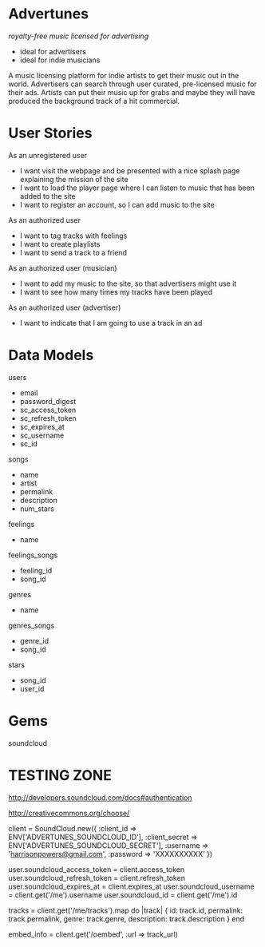 Advertunes
==========
*royalty-free music licensed for advertising*


* ideal for advertisers
* ideal for indie musicians

A music licensing platform for indie artists to get their music out in the world. Advertisers can search through user curated, pre-licensed music for their ads. Artists can put their music up for grabs and maybe they will have produced the background track of a hit commercial.


User Stories
============

As an unregistered user

* I want visit the webpage and be presented with a nice splash page explaining the mission of the site
* I want to load the player page where I can listen to music that has been added to the site
* I want to register an account, so I can add music to the site

As an authorized user

* I want to tag tracks with feelings
* I want to create playlists
* I want to send a track to a friend

As an authorized user (musician)

* I want to add my music to the site, so that advertisers might use it
* I want to see how many times my tracks have been played

As an authorized user (advertiser)

* I want to indicate that I am going to use a track in an ad



Data Models
===========

users

* email
* password_digest
* sc_access_token
* sc_refresh_token
* sc_expires_at
* sc_username
* sc_id

songs

* name
* artist
* permalink
* description
* num_stars

feelings

* name

feelings_songs

* feeling_id
* song_id

genres

* name

genres_songs

* genre_id
* song_id

stars

* song_id
* user_id


Gems
====

soundcloud


TESTING ZONE
=============

http://developers.soundcloud.com/docs#authentication

http://creativecommons.org/choose/


client = SoundCloud.new({
  :client_id     => ENV['ADVERTUNES_SOUNDCLOUD_ID'],
  :client_secret => ENV['ADVERTUNES_SOUNDCLOUD_SECRET'],
  :username      => 'harrisonpowers@gmail.com',
  :password      => 'XXXXXXXXXX'
})

user.soundcloud_access_token = client.access_token
user.soundcloud_refresh_token = client.refresh_token
user.soundcloud_expires_at = client.expires_at
user.soundcloud_username = client.get('/me').username
user.soundcloud_id = client.get('/me').id

tracks = client.get('/me/tracks').map do |track|
  {
    id: track.id,
    permalink: track.permalink,
    genre: track.genre,
    description: track.description
  }
end



embed_info = client.get('/oembed', :url => track_url)
